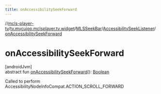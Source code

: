 ```yaml
---
title: onAccessibilitySeekForward
---
```

//[mcls-player-tv](../../../../index.html)/[tv.mycujoo.mclsplayer.tv.widget](../../index.html)/[MLSSeekBar](../index.html)/[AccessibilitySeekListener](index.html)/[onAccessibilitySeekForward](on-accessibility-seek-forward.html)



# onAccessibilitySeekForward



[androidJvm]\
abstract fun [onAccessibilitySeekForward](on-accessibility-seek-forward.html)(): [Boolean](https://kotlinlang.org/api/latest/jvm/stdlib/kotlin/-boolean/index.html)



Called to perform AccessibilityNodeInfoCompat.ACTION_SCROLL_FORWARD




